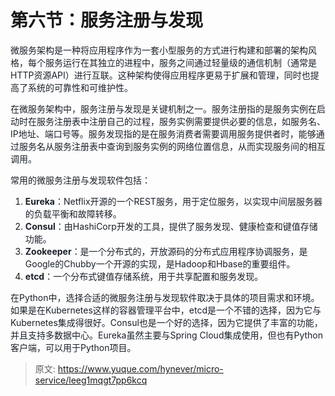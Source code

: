 # 第六节：服务注册与发现

<font style="color:rgb(26, 32, 41);">微服务架构是一种将应用程序作为一套小型服务的方式进行构建和部署的架构风格，每个服务运行在其独立的进程中，服务之间通过轻量级的通信机制（通常是HTTP资源API）进行互联。这种架构使得应用程序更易于扩展和管理，同时也提高了系统的可靠性和可维护性。</font>

<font style="color:rgb(26, 32, 41);">在微服务架构中，服务注册与发现是关键机制之一。服务注册指的是服务实例在启动时在服务注册表中注册自己的过程，服务实例需要提供必要的信息，如服务名、IP地址、端口号等。服务发现指的是在服务消费者需要调用服务提供者时，能够通过服务名从服务注册表中查询到服务实例的网络位置信息，从而实现服务间的相互调用。</font>

<font style="color:rgb(26, 32, 41);">常用的微服务注册与发现软件包括：</font>

1. **<font style="color:rgb(26, 32, 41);">Eureka</font>**<font style="color:rgb(26, 32, 41);">：Netflix开源的一个REST服务，用于定位服务，以实现中间层服务器的负载平衡和故障转移。</font>
2. **<font style="color:rgb(26, 32, 41);">Consul</font>**<font style="color:rgb(26, 32, 41);">：由HashiCorp开发的工具，提供了服务发现、健康检查和键值存储功能。</font>
3. **<font style="color:rgb(26, 32, 41);">Zookeeper</font>**<font style="color:rgb(26, 32, 41);">：是一个分布式的，开放源码的分布式应用程序协调服务，是Google的Chubby一个开源的实现，是Hadoop和Hbase的重要组件。</font>
4. **<font style="color:rgb(26, 32, 41);">etcd</font>**<font style="color:rgb(26, 32, 41);">：一个分布式键值存储系统，用于共享配置和服务发现。</font>

<font style="color:rgb(26, 32, 41);">在Python中，选择合适的微服务注册与发现软件取决于具体的项目需求和环境。如果是在Kubernetes这样的容器管理平台中，etcd是一个不错的选择，因为它与Kubernetes集成得很好。Consul也是一个好的选择，因为它提供了丰富的功能，并且支持多数据中心。Eureka虽然主要与Spring Cloud集成使用，但也有Python客户端，可以用于Python项目。</font>



> 原文: <https://www.yuque.com/hynever/micro-service/leeg1mqgt7pp6kcq>